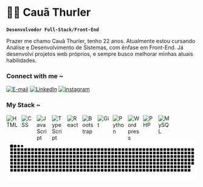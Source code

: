 # 👨‍💻 Cauã Thurler 

**`Desenvolvedor Full-Stack/Front-End`**

Prazer me chamo Cauã Thurler, tenho 22 anos. Atualmente estou cursando Análise e Desenvolvimento de
Sistemas, com ênfase em Front-End. Já desenvolvi projetos web próprios, e sempre
busco melhorar minhas atuais habilidades. 

### Connect with me ~
[![E-mail](https://img.shields.io/badge/-Email-000?style=for-the-badge&logo=microsoft-outlook&logoColor=FF00F6&color:FFF)](eu.ctpa2003@gmail.com)
[![LinkedIn](https://img.shields.io/badge/-LinkedIn-000?style=for-the-badge&logo=linkedin&logoColor=FF00F6&color:FFF)](https://www.linkedin.com/in/cauã-thurler)
[![Instagram](https://img.shields.io/badge/-Instagram-000?style=for-the-badge&logo=instagram&logoColor=FF00F6&color:FFF)](https://www.instagram.com/thurler.png/)


### My Stack ~

<img
  align="left"
  alt="HTML"
  title="HTML"
  width="30px"
  style="padding-right: 10px"
  src="https://cdn.jsdelivr.net/gh/devicons/devicon@latest/icons/html5/html5-original.svg"
/>
<img
  align="left"
  alt="CSS"
  title="CSS"
  width="30px"
  style="padding-right: 10px"
  src="https://cdn.jsdelivr.net/gh/devicons/devicon@latest/icons/css3/css3-original.svg"
/>
<img
  align="left"
  alt="JavaScript"
  title="JavaScript"
  width="30px"
  style="padding-right: 10px"
  src="https://cdn.jsdelivr.net/gh/devicons/devicon@latest/icons/javascript/javascript-original.svg"
/>
<img
  align="left"
  alt="TypeScript"
  title="TypeScript"
  width="30px"
  style="padding-right: 10px"
  src="https://cdn.jsdelivr.net/gh/devicons/devicon@latest/icons/typescript/typescript-original.svg"
/>
<img
  align="left"
  alt="React"
  title="React"
  width="30px"
  style="padding-right: 10px"
  src="https://cdn.jsdelivr.net/gh/devicons/devicon@latest/icons/react/react-original.svg"
/>
<img
  align="left"
  alt="Bootstrap"
  title="Bootstrap"
  width="30px"
  style="padding-right: 10px"
  src="https://cdn.jsdelivr.net/gh/devicons/devicon@latest/icons/bootstrap/bootstrap-original.svg"
/>
<img
  align="left"
  alt="Git"
  title="Git"
  width="30px"
  style="padding-right: 10px"
  src="https://cdn.jsdelivr.net/gh/devicons/devicon@latest/icons/git/git-original.svg"
/>
<img
  align="left"
  alt="Python"
  title="Python"
  width="30px"
  style="padding-right: 10px"
  src="https://cdn.jsdelivr.net/gh/devicons/devicon@latest/icons/python/python-original.svg"
/>

<img
  align="left"
  alt="Wordpress"
  title="Wordpress"
  width="30px"
  style="padding-right: 10px"
  src="https://cdn.jsdelivr.net/gh/devicons/devicon@latest/icons/wordpress/wordpress-plain.svg"
/>

<img
  align="left"
  alt="PHP"
  title="PHP"
  width="30px"
  style="padding-right: 10px"
  src="https://cdn.jsdelivr.net/gh/devicons/devicon@latest/icons/php/php-original.svg"
/>

<img
  align="left"
  alt="MySQL"
  title="MySQL"
  width="30px"
  style="padding-right: 10px"
  src="https://cdn.jsdelivr.net/gh/devicons/devicon@latest/icons/mysql/mysql-original.svg"
/>


<br />
<br />

<picture align="center">
  <source
    media="(prefers-color-scheme: dark)"
    srcset="
      https://raw.githubusercontent.com/mari4souza/mari4souza/output/github-contribution-grid-snake-dark.svg
    "
  />
  <source
    media="(prefers-color-scheme: light)"
    srcset="
      https://raw.githubusercontent.com/mari4souza/mari4souza/output/github-contribution-grid-snake-dark.svg
    "
  />
  <img
    align="center"
    alt="github contribution grid snake animation"
    src="https://raw.githubusercontent.com/mari4souza/mari4souza/output/github-contribution-grid-snake.svg"
  />
</picture>
